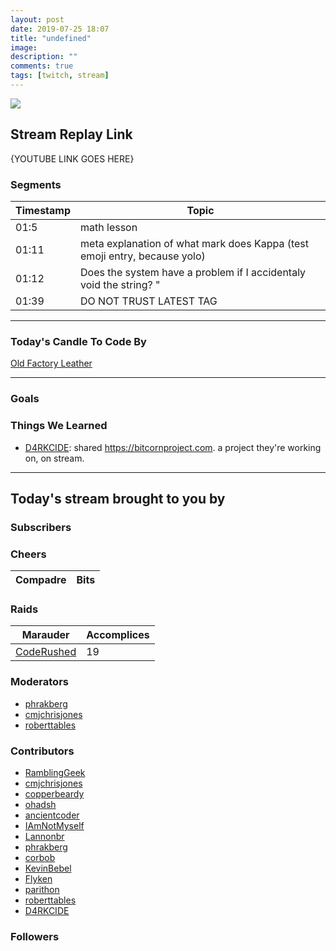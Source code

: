 ```yaml
---
layout: post
date: 2019-07-25 18:07
title: "undefined"
image:
description: ""
comments: true
tags: [twitch, stream]
---
```


<img src="{{page.image}}"/>

## Stream Replay Link

{YOUTUBE LINK GOES HERE}

<!--more-->

### Segments

| Timestamp | Topic
| ---       | ---
| 01:5 | math lesson |
| 01:11 | meta explanation of what mark does Kappa (test emoji entry, because yolo) |
| 01:12 | Does the system have a problem if I accidentaly void the string? " |
| 01:39 | DO NOT TRUST LATEST TAG |

---

### Today's Candle To Code By

[Old Factory Leather](https://amzn.to/2IHHPNJ)

---

### Goals


### Things We Learned

- [D4RKCIDE](https://twitch.tv/d4rkcide): shared https://bitcornproject.com. a project they're working on, on stream. 

---

## Today's stream brought to you by

### Subscribers


### Cheers

| Compadre            | Bits        |
| ---                 | ---         |

### Raids

| Marauder            | Accomplices |
| ---                 | ---         |
| [CodeRushed](https://twitch.tv/coderushed) | 19 |

### Moderators

- [phrakberg](https://twitch.tv/phrakberg)
- [cmjchrisjones](https://twitch.tv/cmjchrisjones)
- [roberttables](https://twitch.tv/roberttables)

### Contributors

- [RamblingGeek](https://twitch.tv/ramblinggeek)
- [cmjchrisjones](https://twitch.tv/cmjchrisjones)
- [copperbeardy](https://twitch.tv/copperbeardy)
- [ohadsh](https://twitch.tv/ohadsh)
- [ancientcoder](https://twitch.tv/ancientcoder)
- [IAmNotMyself](https://twitch.tv/iamnotmyself)
- [Lannonbr](https://twitch.tv/lannonbr)
- [phrakberg](https://twitch.tv/phrakberg)
- [corbob](https://twitch.tv/corbob)
- [KevinBebel](https://twitch.tv/kevinbebel)
- [Flyken](https://twitch.tv/flyken)
- [parithon](https://twitch.tv/parithon)
- [roberttables](https://twitch.tv/roberttables)
- [D4RKCIDE](https://twitch.tv/d4rkcide)

### Followers


